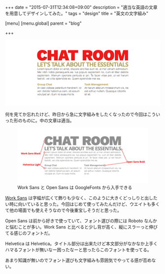 +++
date = "2015-07-31T12:34:08+09:00"
description = "適当な英語の文章を用意してデザインしてみた。"
tags = "design"
title = "英文の文字組み"

[menu]
  [menu.global]
    parent = "blog"

+++

![](/images/blog/typesetting-of-english-sentence/image.png)

何を見てか忘れたけど、昨日から急に文字組みをしたくなったので今回はこういった形のものに。中の文章は適当。

<figure>
  <img src="/images/blog/typesetting-of-english-sentence/image-fonts.png" alt="">
  <figcaption>Work Sans と Open Sans は GoogleFonts から入手できる</figcaption>
</figure>

[Work Sans](http://weiweihuanghuang.github.io/Work-Sans/) は字幅が広くて飾りも少なく、このように大きくどっしりと出したい時に向いていると思った。今回はじめて使ってみたんだけど、ウエイトも多くて他の場面でも使えそうなので今後重宝しそうだと思った。

Open Sans は前から好きで使っていて、フォント選びの際には Roboto なんかと悩むことが多い。Work Sans と比べると少し背が高く、縦にスラーっと伸びてる感じのフォントだ。

Helvetica は Helvetica。タイトル部分は出来たけど本文部分がなかなか上手くハマるフォントが無いなー困ったなーと思ったらこのフォントを使ってる。

あまり知識が無いのでフォント選びも文字組みも雰囲気でやってる感が否めない。
